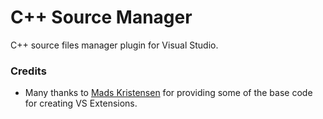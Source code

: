 # C++ Source Manager
C++ source files manager plugin for Visual Studio.

### Credits
* Many thanks to [Mads Kristensen](https://github.com/madskristensen/AddAnyFile) for providing some of the base code for creating VS Extensions.
